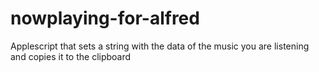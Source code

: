 nowplaying-for-alfred
=====================

Applescript that sets a string with the data of the music you are listening and copies it to the clipboard
